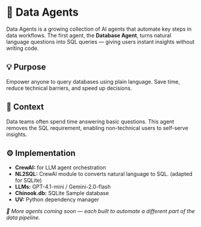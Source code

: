 # 🚀 Data Agents

Data Agents is a growing collection of AI agents that automate key steps in data workflows. The first agent, the **Database Agent**, turns natural language questions into SQL queries — giving users instant insights without writing code.

## 💡 Purpose

Empower anyone to query databases using plain language. Save time, reduce technical barriers, and speed up decisions.

## 🧠 Context

Data teams often spend time answering basic questions. This agent removes the SQL requirement, enabling non-technical users to self-serve insights.

## ⚙️ Implementation

-   **CrewAI:** for LLM agent orchestration
- 	**NL2SQL:** CrewAI module to converts natural language to SQL. (adapted for SQLite)
- 	**LLMs:** GPT-4.1-mini / Gemini-2.0-flash
- 	**Chinook.db:** SQLite Sample database
- 	**UV:** Python dependency manager

*📌 More agents coming soon — each built to automate a different part of the data pipeline.*